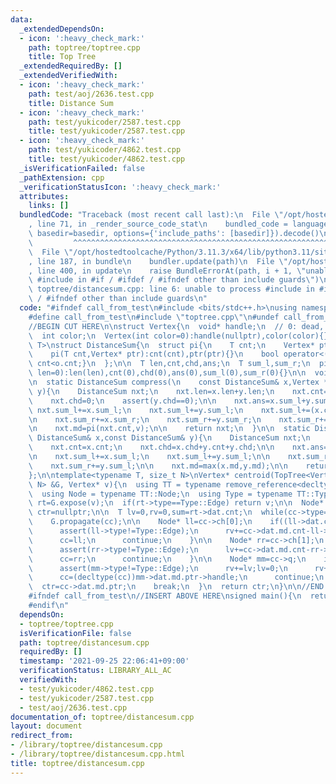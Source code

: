```yaml
---
data:
  _extendedDependsOn:
  - icon: ':heavy_check_mark:'
    path: toptree/toptree.cpp
    title: Top Tree
  _extendedRequiredBy: []
  _extendedVerifiedWith:
  - icon: ':heavy_check_mark:'
    path: test/aoj/2636.test.cpp
    title: Distance Sum
  - icon: ':heavy_check_mark:'
    path: test/yukicoder/2587.test.cpp
    title: test/yukicoder/2587.test.cpp
  - icon: ':heavy_check_mark:'
    path: test/yukicoder/4862.test.cpp
    title: test/yukicoder/4862.test.cpp
  _isVerificationFailed: false
  _pathExtension: cpp
  _verificationStatusIcon: ':heavy_check_mark:'
  attributes:
    links: []
  bundledCode: "Traceback (most recent call last):\n  File \"/opt/hostedtoolcache/Python/3.11.3/x64/lib/python3.11/site-packages/onlinejudge_verify/documentation/build.py\"\
    , line 71, in _render_source_code_stat\n    bundled_code = language.bundle(stat.path,\
    \ basedir=basedir, options={'include_paths': [basedir]}).decode()\n          \
    \         ^^^^^^^^^^^^^^^^^^^^^^^^^^^^^^^^^^^^^^^^^^^^^^^^^^^^^^^^^^^^^^^^^^^^^^^^^^^^^^^^^\n\
    \  File \"/opt/hostedtoolcache/Python/3.11.3/x64/lib/python3.11/site-packages/onlinejudge_verify/languages/cplusplus.py\"\
    , line 187, in bundle\n    bundler.update(path)\n  File \"/opt/hostedtoolcache/Python/3.11.3/x64/lib/python3.11/site-packages/onlinejudge_verify/languages/cplusplus_bundle.py\"\
    , line 400, in update\n    raise BundleErrorAt(path, i + 1, \"unable to process\
    \ #include in #if / #ifdef / #ifndef other than include guards\")\nonlinejudge_verify.languages.cplusplus_bundle.BundleErrorAt:\
    \ toptree/distancesum.cpp: line 6: unable to process #include in #if / #ifdef\
    \ / #ifndef other than include guards\n"
  code: "#ifndef call_from_test\n#include <bits/stdc++.h>\nusing namespace std;\n\n\
    #define call_from_test\n#include \"toptree.cpp\"\n#undef call_from_test\n\n#endif\n\
    //BEGIN CUT HERE\n\nstruct Vertex{\n  void* handle;\n  // 0: dead, 1: alive\n\
    \  int color;\n  Vertex(int color=0):handle(nullptr),color(color){}\n};\n\ntemplate<typename\
    \ T>\nstruct DistanceSum{\n  struct pi{\n    T cnt;\n    Vertex* ptr;\n    pi():cnt(-1),ptr(nullptr){}\n\
    \    pi(T cnt,Vertex* ptr):cnt(cnt),ptr(ptr){}\n    bool operator<(const pi &o)const{return\
    \ cnt<o.cnt;}\n  };\n\n  T len,cnt,chd,ans;\n  T sum_l,sum_r;\n  pi md;\n\n  DistanceSum(T\
    \ len=0):len(len),cnt(0),chd(0),ans(0),sum_l(0),sum_r(0){}\n\n  void toggle(){swap(sum_l,sum_r);}\n\
    \n  static DistanceSum compress(\n    const DistanceSum& x,Vertex *v,const DistanceSum&\
    \ y){\n    DistanceSum nxt;\n    nxt.len=x.len+y.len;\n    nxt.cnt=x.cnt+x.chd+(v->color)+y.cnt;\n\
    \    nxt.chd=0;\n    assert(y.chd==0);\n\n    nxt.ans=x.sum_l+y.sum_r;\n\n   \
    \ nxt.sum_l+=x.sum_l;\n    nxt.sum_l+=y.sum_l;\n    nxt.sum_l+=(x.cnt+x.chd+(v->color))*y.len;\n\
    \n    nxt.sum_r+=x.sum_r;\n    nxt.sum_r+=y.sum_r;\n    nxt.sum_r+=(x.chd+(v->color)+y.cnt)*x.len;\n\
    \n    nxt.md=pi(nxt.cnt,v);\n\n    return nxt;\n  }\n\n  static DistanceSum rake(const\
    \ DistanceSum& x,const DistanceSum& y){\n    DistanceSum nxt;\n    nxt.len=x.len;\n\
    \    nxt.cnt=x.cnt;\n    nxt.chd=x.chd+y.cnt+y.chd;\n\n    nxt.ans=x.sum_l+y.sum_l;\n\
    \n    nxt.sum_l+=x.sum_l;\n    nxt.sum_l+=y.sum_l;\n\n    nxt.sum_r+=x.sum_r;\n\
    \    nxt.sum_r+=y.sum_l;\n\n    nxt.md=max(x.md,y.md);\n\n    return nxt;\n  }\n\
    };\n\ntemplate<typename T, size_t N>\nVertex* centroid(TopTree<Vertex, DistanceSum<T>,\
    \ N> &G, Vertex* v){\n  using TT = typename remove_reference<decltype(G)>::type;\n\
    \  using Node = typename TT::Node;\n  using Type = typename TT::Type;\n\n  Node*\
    \ rt=G.expose(v);\n  if(rt->type==Type::Edge) return v;\n\n  Node* cc=rt;\n  Vertex*\
    \ ctr=nullptr;\n\n  T lv=0,rv=0,sum=rt->dat.cnt;\n  while(cc->type==Type::Compress){\n\
    \    G.propagate(cc);\n\n    Node* ll=cc->ch[0];\n    if((ll->dat.cnt+lv)*2>sum){\n\
    \      assert(ll->type!=Type::Edge);\n      rv+=cc->dat.md.cnt-ll->dat.cnt;\n\
    \      cc=ll;\n      continue;\n    }\n\n    Node* rr=cc->ch[1];\n    if((rr->dat.cnt+rv)*2>sum){\n\
    \      assert(rr->type!=Type::Edge);\n      lv+=cc->dat.md.cnt-rr->dat.cnt;\n\
    \      cc=rr;\n      continue;\n    }\n\n    Node* mm=cc->q;\n    if(mm and mm->dat.md.cnt*2>sum){\n\
    \      assert(mm->type!=Type::Edge);\n      rv+=lv;lv=0;\n      rv+=cc->dat.md.cnt-mm->dat.md.cnt;\n\
    \      cc=(decltype(cc))mm->dat.md.ptr->handle;\n      continue;\n    }\n\n  \
    \  ctr=cc->dat.md.ptr;\n    break;\n  }\n  return ctr;\n}\n\n//END CUT HERE\n\
    #ifndef call_from_test\n//INSERT ABOVE HERE\nsigned main(){\n  return 0;\n}\n\
    #endif\n"
  dependsOn:
  - toptree/toptree.cpp
  isVerificationFile: false
  path: toptree/distancesum.cpp
  requiredBy: []
  timestamp: '2021-09-25 22:06:41+09:00'
  verificationStatus: LIBRARY_ALL_AC
  verifiedWith:
  - test/yukicoder/4862.test.cpp
  - test/yukicoder/2587.test.cpp
  - test/aoj/2636.test.cpp
documentation_of: toptree/distancesum.cpp
layout: document
redirect_from:
- /library/toptree/distancesum.cpp
- /library/toptree/distancesum.cpp.html
title: toptree/distancesum.cpp
---
```

